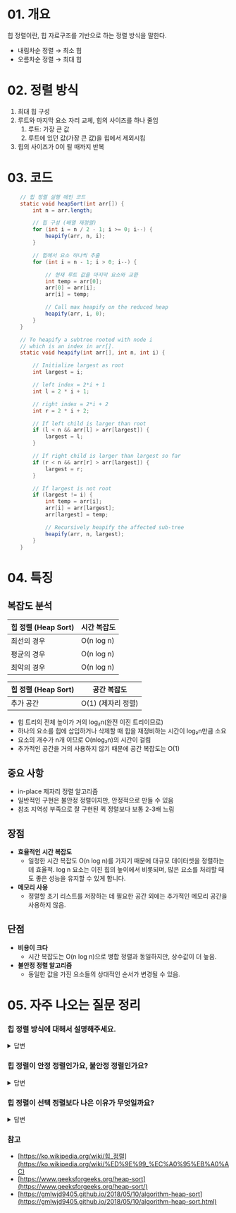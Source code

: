 # 01. 개요

힙 정렬이란, 힙 자료구조를 기반으로 하는 정렬 방식을 말한다.

- 내림차순 정렬 → 최소 힙
- 오름차순 정렬 → 최대 힙

# 02. 정렬 방식

1. 최대 힙 구성
2. 루트와 마지막 요소 자리 교체, 힙의 사이즈를 하나 줄임
    1. 루트: 가장 큰 값
    2. 루트에 있던 값(가장 큰 값)을 힙에서 제외시킴
3. 힙의 사이즈가 0이 될 때까지 반복

# 03. 코드

```java
    // 힙 정렬 실행 메인 코드
    static void heapSort(int arr[]) {
        int n = arr.length;

        // 힙 구성 (배열 재정렬)
        for (int i = n / 2 - 1; i >= 0; i--) {
            heapify(arr, n, i);
        }

        // 힙에서 요소 하나씩 추출
        for (int i = n - 1; i > 0; i--) {

            // 현재 루트 값을 마지막 요소와 교환
            int temp = arr[0]; 
            arr[0] = arr[i];
            arr[i] = temp;

            // Call max heapify on the reduced heap
            heapify(arr, i, 0);
        }
    }
```

```java
    // To heapify a subtree rooted with node i
    // which is an index in arr[].
    static void heapify(int arr[], int n, int i) {

        // Initialize largest as root
        int largest = i; 

        // left index = 2*i + 1
        int l = 2 * i + 1; 

        // right index = 2*i + 2
        int r = 2 * i + 2;

        // If left child is larger than root
        if (l < n && arr[l] > arr[largest]) {
            largest = l;
        }

        // If right child is larger than largest so far
        if (r < n && arr[r] > arr[largest]) {
            largest = r;
        }

        // If largest is not root
        if (largest != i) {
            int temp = arr[i];
            arr[i] = arr[largest];
            arr[largest] = temp;

            // Recursively heapify the affected sub-tree
            heapify(arr, n, largest);
        }
    }
```

# 04. 특징
## 복잡도 분석
| 힙 정렬 (Heap Sort)    |  **시간 복잡도** | 
|------------------|----------------------|
| 최선의 경우      | O(n log n)           |
| 평균의 경우      | O(n log n)           |
| 최악의 경우      | O(n log n)           |

| 힙 정렬 (Heap Sort)    | **공간 복잡도** | 
|------------------|----------------------|
| 추가 공간       | O(1) (제자리 정렬)    |

- 힙 트리의 전체 높이가 거의 log₂n(완전 이진 트리이므로)
- 하나의 요소를 힙에 삽입하거나 삭제할 때 힙을 재정비하는 시간이 log₂n만큼 소요
- 요소의 개수가 n개 이므로 O(nlog₂n)의 시간이 걸림
- 추가적인 공간을 거의 사용하지 않기 때문에 공간 복잡도는 O(1)

## 중요 사항
- in-place 제자리 정렬 알고리즘
- 일반적인 구현은 불안정 정렬이지만, 안정적으로 만들 수 있음
- 참조 지역성 부족으로 잘 구현된 퀵 정렬보다 보통 2-3배 느림

## 장점

- **효율적인 시간 복잡도**
    - 일정한 시간 복잡도 O(n log n)를 가지기 때문에 대규모 데이터셋을 정렬하는 데 효율적. log n 요소는 이진 힙의 높이에서 비롯되며, 많은 요소를 처리할 때도 좋은 성능을 유지할 수 있게 합니다.
- **메모리 사용**
    - 정렬할 초기 리스트를 저장하는 데 필요한 공간 외에는 추가적인 메모리 공간을 사용하지 않음.

## 단점

- **비용이 크다**
    - 시간 복잡도는 O(n log n)으로 병합 정렬과 동일하지만, 상수값이 더 높음.
- **불안정 정렬 알고리즘**
    - 동일한 값을 가진 요소들의 상대적인 순서가 변경될 수 있음.

# 05. 자주 나오는 질문 정리
### 힙 정렬 방식에 대해서 설명해주세요.
<details>
<summary>답변</summary>
<div markdown="1">

힙 정렬 알고리즘은 두 가지 단계로 이루어져 있습니다. 
첫 번째 단계에서는 배열을 최대 힙으로 변환합니다. 
두 번째 단계에서는 가장 큰 요소(트리의 루트에 있는 요소)를 제거하고, 남은 요소들로 새로운 최대 힙을 생성합니다.

</div>
</details>

### 힙 정렬이 안정 정렬인가요, 불안정 정렬인가요?
<details>
<summary>답변</summary>
<div markdown="1">

힙 정렬 알고리즘은 불안정 정렬 알고리즘입니다.
이는 `heapSort()`에서 `arr[i]`와 `arr[0]`을 교환하는 과정에서 동일한 키들의 상대적인 순서가 변경될 수 있기 때문입니다.

</div>
</details>

### 힙 정렬이 선택 정렬보다 나은 이유가 무엇일까요?
<details>
<summary>답변</summary>
<div markdown="1">

힙 정렬은 선택 정렬과 유사하지만, 최대 값 혹은 최소 값을 찾는 데 더 효율적인 방법을 사용합니다. 
힙 자료 구조를 활용하여 최대 값을 상수 시간 안에 얻을 수 있습니다.

</div>
</details>


### 참고

- [https://ko.wikipedia.org/wiki/힙_정렬](https://ko.wikipedia.org/wiki/%ED%9E%99_%EC%A0%95%EB%A0%AC)
- [https://www.geeksforgeeks.org/heap-sort](https://www.geeksforgeeks.org/heap-sort/)
- [https://gmlwjd9405.github.io/2018/05/10/algorithm-heap-sort](https://gmlwjd9405.github.io/2018/05/10/algorithm-heap-sort.html)
